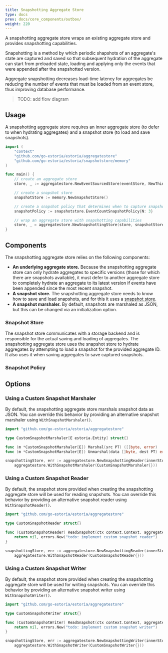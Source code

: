 ```yaml
---
title: Snapshotting Aggregate Store
type: docs
prev: docs/core_components/outbox/
weight: 220
---
```


A snapshotting aggregate store wraps an existing aggregate store and provides snapshotting capabilities.

Snapshotting is a method by which periodic shapshots of an aggregate's state are captured and saved so that subsequent hydration of the aggregate can start from preloaded state, loading and applying only the events that were appended after the snapshotted version.

Aggregate snapshotting decreases load-time latency for aggregates be reducing the number of events that must be loaded from an event store, thus improving database performance.

>TODO: add flow diagram

## Usage

A snapshotting aggregate store requires an inner aggregate store (to defer to when hydrating aggregates) and a snapshot store (to load and save snapshots).

```go
import (
    "context"
    "github.com/go-estoria/estoria/aggregatestore"
	"github.com/go-estoria/estoria/snapshotstore/memory"
)

func main() {
	// create an aggregate store
	store, _ := aggregatestore.NewEventSourcedStore(eventStore, NewThing)

    // create a snapshot store
	snapshotStore := memory.NewSnapshotStore()

	// create a snapshot policy that determines when to capture snapshots
	snapshotPolicy := snapshotstore.EventCountSnapshotPolicy{N: 3}

	// wrap an aggregate store with snapshotting capabilities
	store, _ = aggregatestore.NewSnapshottingStore(store, snapshotStore, snapshotPolicy)
}
```

## Components

The snapshotting aggregate store relies on the following components:

- **An underlying aggregate store.** Because the snapshotting aggregate store can only hydrate aggregates to specific versions (those for which there are snapshots available), it must defer to another aggregate store to completely hydrate an aggregate to its latest version if events have been appended since the most recent snapshot.
- **A snapshot store.** The snapshotting aggregate store needs to know how to save and load snapshots, and for this it uses a [snapshot store](../snapshot_store/).
- **A snapshot marshaler.** By default, snapshots are marshaled as JSON, but this can be changed via an initialization option.

### Snapshot Store

The snapshot store communicates with a storage backend and is responsible for the actual saving and loading of aggregates. The snapshotting aggregate store uses the snapshot store to hydrate aggregates by attempting to load a snapshot for the provided aggregate ID. It also uses it when saving aggregates to save captured snapshots.

### Snapshot Policy

## Options

### Using a Custom Snapshot Marshaler

By default, the snapshotting aggregate store marshals snapshot data as JSON. You can override this behavior by providing an alternative snapshot marshaler using `WithSnapshotMarshaler()`.

```go
import "github.com/go-estoria/estoria/aggregatestore"

type CustomSnapshotMarshaler[E estoria.Entity] struct{}

func (m *CustomSnapshotMarshaler[E]) Marshal(src PT) ([]byte, error)
func (m *CustomSnapshotMarshaler[E]) Unmarshal(data []byte, dest PT) error

snapshottingStore, err := aggregatestore.NewSnapshottingReader(innerStore, snapshotter,
	aggregatestore.WithSnapshotMarshaler(CustomSnapshotMarshaler{}))
```

### Using a Custom Snapshot Reader

By default, the snapshot store provided when creating the snapshotting aggregate store will be used for reading snapshots. You can override this behavior by providing an alternative snapshot reader using `WithSnapshotReader()`.

```go
import "github.com/go-estoria/estoria/aggregatestore"

type CustomSnapshotReader struct{}

func (CustomSnapshotReader) ReadSnapshot(ctx context.Context, aggregateID typeid.UUID, opts snapshotstore.ReadSnapshotOptions) (*snapshotstore.AggregateSnapshot, error) {
	return nil, errors.New("todo: implement custom snapshot reader")
}

snapshottingStore, err := aggregatestore.NewSnapshottingReader(innerStore, snapshotter,
	aggregatestore.WithSnapshotReader(CustomSnapshotReader{}))
```

### Using a Custom Snapshot Writer

By default, the snapshot store provided when creating the snapshotting aggregate store will be used for writing snapshots. You can override this behavior by providing an alternative snapshot writer using `WithSnapshotWriter()`.

```go
import "github.com/go-estoria/estoria/aggregatestore"

type CustomSnapshotWriter struct{}

func (CustomSnapshotWriter) ReadSnapshot(ctx context.Context, aggregateID typeid.UUID) (*aggregatestore.Snapshot, error) {
	return nil, errors.New("todo: implement custom snapshot writer")
}

snapshottingStore, err := aggregatestore.NewSnapshottingWriter(innerStore, snapshotter,
	aggregatestore.WithSnapshotWriter(CustomSnapshotWriter{}))
```